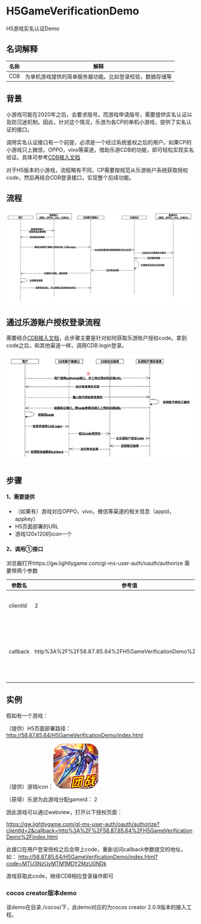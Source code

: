 # H5GameVerificationDemo

H5游戏实名认证Demo

## 名词解释

|名称|解释|
|---|---|
|CDB|为单机游戏提供的简单服务器功能。比如登录校验，数据存储等|


## 背景

小游戏可能在2020年之后，会要求版号。而游戏申请版号，需要提供实名认证以及防沉迷机制。因此，针对这个情况，乐游为各CP的单机小游戏，提供了实名认证的接口。

调用实名认证接口有一个前提，必须是一个经过系统鉴权之后的用户。如果CP的小游戏只上微信，OPPO，vivo等渠道，借助乐游CDB的功能，即可轻松实现实名验证。具体可参考[CDB接入文档](https://www.yuque.com/docs/share/697bdf56-f42d-4280-9263-ac495abd86bc?#)

对于H5版本的小游戏，流程略有不同，CP需要按规范从乐游账户系统获取授权code，然后再结合CDB登录接口，实现整个后续功能。

## 流程

![流程图](./flow.png)

## 通过乐游账户授权登录流程

需要结合[CDB接入文档](https://www.yuque.com/docs/share/697bdf56-f42d-4280-9263-ac495abd86bc?#)，此步骤主要是针对如何获取乐游账户授权code。拿到code之后，和其他渠道一样，调用CDB.login登录。

![H5授权流程](./h5-auth-flow.png)

## 步骤

#### 1、需要提供

 - （如果有）游戏对应OPPO，vivo，微信等渠道的相关信息（appid，appkey）
 - H5页面部署的URL
 - 游戏120x120的icon一个

#### 2、调用①接口

浏览器打开https://gw.lightlygame.com/gl-ms-user-auth/oauth/authorize 需要带两个参数

|参数名|参考值|说明|
|---|---|---|
|clientId|2|步骤1之后，乐游提供的gameid|
|callback|http%3A%2F%2F58.87.85.64%2FH5GameVerificationDemo%2Findex.html|登录鉴权成功后，乐游会带着code参数回调的地址，此参数需要urlencode|


## 实例

假如有一个游戏：

（提供）H5页面部署路径：http://58.87.85.64/H5GameVerificationDemo/index.html

（提供）游戏icon：![icon](./icon.png)

（获得）乐游为此游戏分配gameid： 2

因此游戏可以通过webview，打开以下授权页面：

https://gw.lightlygame.com/gl-ms-user-auth/oauth/authorize?clientId=2&callback=http%3A%2F%2F58.87.85.64%2FH5GameVerificationDemo%2Findex.html

此接口在用户登录授权之后会带上code，重新访问callback参数提交的地址，如：
http://58.87.85.64/H5GameVerificationDemo/index.html?code=MTU3NzUyMTM1MDY2MzU0NDk

游戏获取此code，继续CDB相应登录操作即可

### cocos creator版本demo
该demo在目录./cocos/下，此demo对应的为cocos creator 2.0.9版本的接入工程。
